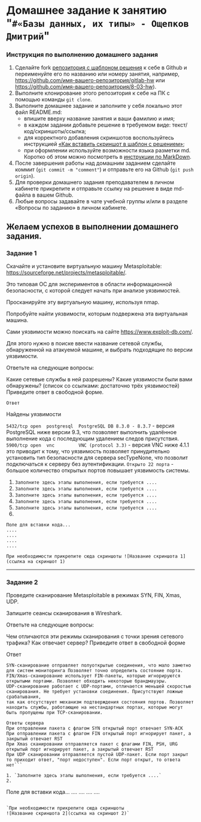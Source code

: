 # Домашнее задание к занятию "`#«Базы данных, их типы» - Ощепков Дмитрий`"

### Инструкция по выполнению домашнего задания

1. Сделайте fork [репозитория c шаблоном решения](https://github.com/netology-code/sys-pattern-homework) к себе в Github и переименуйте его по названию или номеру занятия, например, https://github.com/имя-вашего-репозитория/gitlab-hw или https://github.com/имя-вашего-репозитория/8-03-hw).
2. Выполните клонирование этого репозитория к себе на ПК с помощью команды `git clone`.
3. Выполните домашнее задание и заполните у себя локально этот файл README.md:
   - впишите вверху название занятия и ваши фамилию и имя;
   - в каждом задании добавьте решение в требуемом виде: текст/код/скриншоты/ссылка;
   - для корректного добавления скриншотов воспользуйтесь инструкцией [«Как вставить скриншот в шаблон с решением»](https://github.com/netology-code/sys-pattern-homework/blob/main/screen-instruction.md);
   - при оформлении используйте возможности языка разметки md. Коротко об этом можно посмотреть в [инструкции по MarkDown](https://github.com/netology-code/sys-pattern-homework/blob/main/md-instruction.md).
4. После завершения работы над домашним заданием сделайте коммит (`git commit -m "comment"`) и отправьте его на Github (`git push origin`).
5. Для проверки домашнего задания преподавателем в личном кабинете прикрепите и отправьте ссылку на решение в виде md-файла в вашем Github.
6. Любые вопросы задавайте в чате учебной группы и/или в разделе «Вопросы по заданию» в личном кабинете.

Желаем успехов в выполнении домашнего задания.
---

### Задание 1

Скачайте и установите виртуальную машину Metasploitable: https://sourceforge.net/projects/metasploitable/.

Это типовая ОС для экспериментов в области информационной безопасности, с которой следует начать при анализе уязвимостей.

Просканируйте эту виртуальную машину, используя nmap.

Попробуйте найти уязвимости, которым подвержена эта виртуальная машина.

Сами уязвимости можно поискать на сайте https://www.exploit-db.com/.

Для этого нужно в поиске ввести название сетевой службы, обнаруженной на атакуемой машине, и выбрать подходящие по версии уязвимости.

Ответьте на следующие вопросы:

Какие сетевые службы в ней разрешены?
Какие уязвимости были вами обнаружены? (список со ссылками: достаточно трёх уязвимостей)
Приведите ответ в свободной форме.

`Ответ`

Найдены уязвимости

`5432/tcp open  postgresql  PostgreSQL DB 8.3.0 - 8.3.7` - версия PostgreSQL ниже версии 9.3, что позволяет выполнить удалённое выполнение кода с последующим удалением следов присутствия.
`5900/tcp open  vnc         VNC (protocol 3.3)` - версия VNC ниже 4.1.1 это приводит к тому, что уязвимость позволяет принудительно установить тип безопасности для сервера secTypeNone, что позволит подключаться к серверу без аутентификации.
`Открыто 22 порта` - большое количество открытых портов повышает уязвимость системы.


1. `Заполните здесь этапы выполнения, если требуется ....`
2. `Заполните здесь этапы выполнения, если требуется ....`
3. `Заполните здесь этапы выполнения, если требуется ....`
4. `Заполните здесь этапы выполнения, если требуется ....`
5. `Заполните здесь этапы выполнения, если требуется ....`
6. 

```
Поле для вставки кода...
....
....
....
....
```

`При необходимости прикрепитe сюда скриншоты
![Название скриншота 1](ссылка на скриншот 1)`


---

### Задание 2

Проведите сканирование Metasploitable в режимах SYN, FIN, Xmas, UDP.

Запишите сеансы сканирования в Wireshark.

Ответьте на следующие вопросы:

Чем отличаются эти режимы сканирования с точки зрения сетевого трафика?
Как отвечает сервер?
Приведите ответ в свободной форме

Ответ

```Различия режимов сканирования:
SYN-сканирование отправляет полуоткрытые соединения, что мало заметно для систем мониторинга Позволяет точно определить состояние порта.
FIN/Xmas-сканирование использует FIN-пакеты, которые игнорируются открытыми портами. Позволяет обходить некоторые брандмауэры.
UDP-сканирование работает с UDP-портами, отличается меньшей скоростью сканирования. Не требует установки соединения. Присутствуют ложные срабатывания, 
так как отсутствует механизм подтверждения состояния портов. Позволяет находить службы, работающие на нестандартных портах, которые могут быть пропущены при TCP-сканировании.

Ответы сервера
При отправлении пакета с флагом SYN открытый порт отвечает SYN-ACK
При отправлении пакета с флагом FIN открытый порт игнорирует пакет, а закрытый отвечает RST
При Xmas сканировании отправляется пакет с флагами FIN, PSH, URG открытый порт игнорирует пакет, а закрытый отвечает RST
При UDP сканировании отправляется пустой UDP-пакет. Если порт закрыт то приходит ответ, "порт недоступен". Если порт открыт, то ответа нет```

1. `Заполните здесь этапы выполнения, если требуется ....`
2. 

```
Поле для вставки кода...
....
....
....
....
```

`При необходимости прикрепитe сюда скриншоты
![Название скриншота 2](ссылка на скриншот 2)`

